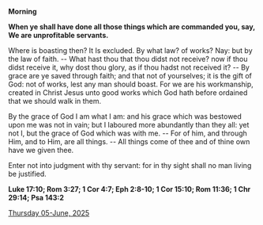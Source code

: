 **Morning**

**When ye shall have done all those things which are commanded you, say, We are unprofitable servants.**
 
Where is boasting then? It Is excluded. By what law? of works? Nay: but by the law of faith. -- What hast thou that thou didst not receive? now if thou didst receive it, why dost thou glory, as if thou hadst not received it? -- By grace are ye saved through faith; and that not of yourselves; it is the gift of God: not of works, lest any man should boast. For we are his workmanship, created in Christ Jesus unto good works which God hath before ordained that we should walk in them.
 
By the grace of God I am what I am: and his grace which was bestowed upon me was not in vain; but I laboured more abundantly than they all: yet not I, but the grace of God which was with me. -- For of him, and through Him, and to Him, are all things. -- All things come of thee and of thine own have we given thee.
 
Enter not into judgment with thy servant: for in thy sight shall no man living be justified.  

**Luke 17:10; Rom 3:27; 1 Cor 4:7; Eph 2:8-10; 1 Cor 15:10; Rom 11:36; 1 Chr 29:14; Psa 143:2**

[Thursday 05-June, 2025](https://t.me/daily_light)
